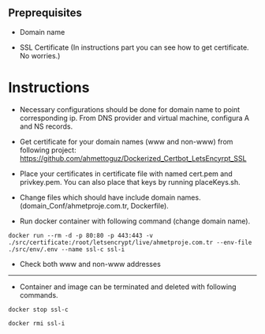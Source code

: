 ## Preprequisites

* Domain name

* SSL Certificate (In instructions part you can see how to get certificate. No worries.)

# Instructions

* Necessary configurations should be done for domain name to point corresponding ip. From DNS provider and virtual machine, configura A and NS records.

* Get certificate for your domain names (www and non-www) from following project: https://github.com/ahmettoguz/Dockerized_Certbot_LetsEncyrpt_SSL

* Place your certificates in certificate file with named cert.pem and privkey.pem. You can also place that keys by running placeKeys.sh.

* Change files which should have include domain names. (domain_Conf/ahmetproje.com.tr, Dockerfile).

* Run docker container with following command (change domain name).

```
docker run --rm -d -p 80:80 -p 443:443 -v ./src/certificate:/root/letsencrypt/live/ahmetproje.com.tr --env-file ./src/env/.env --name ssl-c ssl-i
```

* Check both www and non-www addresses

<hr/>

* Container and image can be terminated and deleted with following commands.

```
docker stop ssl-c
```

```
docker rmi ssl-i
```
